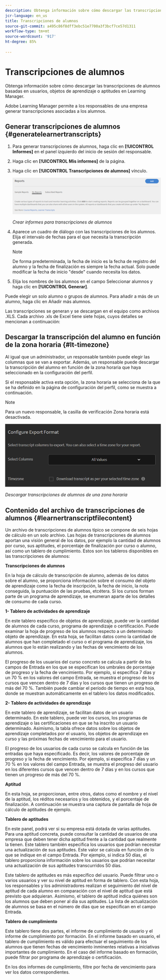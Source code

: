 ```yaml
---
description: Obtenga información sobre cómo descargar las transcripciones de alumnos basadas en usuarios, objetos de aprendizaje o aptitudes en Learning Manager.
jcr-language: en_us
title: Transcripciones de alumnos
source-git-commit: a495c86f8dff3ebc51e7700a3f3bcf7ce57d1311
workflow-type: tm+mt
source-wordcount: '917'
ht-degree: 85%

---
```




# Transcripciones de alumnos

Obtenga información sobre cómo descargar las transcripciones de alumnos basadas en usuarios, objetos de aprendizaje o aptitudes en Learning Manager.

Adobe Learning Manager permite a los responsables de una empresa generar transcripciones asociadas a los alumnos.

## Generar transcripciones de alumnos {#generatelearnertranscripts}

1. Para generar transcripciones de alumnos, haga clic en **[!UICONTROL Informes]** en el panel izquierdo del inicio de sesión del responsable.
1. Haga clic en **[!UICONTROL Mis informes]** de la página.
1. Haga clic en **[!UICONTROL Transcripciones de alumnos]** vínculo.

   ![](assets/learner-transcripts.png)

   *Crear informes para transcripciones de alumnos*

1. Aparece un cuadro de diálogo con las transcripciones de los alumnos. Elija el intervalo de fechas para el que necesita la transcripción generada.

   >[!NOTE]
   >
   >De forma predeterminada, la fecha de inicio es la fecha de registro del alumno y la fecha de finalización es siempre la fecha actual. Solo puede modificar la fecha de inicio &quot;desde&quot; cuando necesita los datos.

1. Elija los nombres de los alumnos en el campo Seleccionar alumnos y haga clic en **[!UICONTROL Generar]**.

Puede elegir un solo alumno o grupos de alumnos. Para añadir a más de un alumno, haga clic en Añadir más alumnos.

Las transcripciones se generan y se descargan en el equipo como archivos .XLS. Cada archivo .xls de Excel tiene siete hojas, cuyos detalles se mencionan a continuación:

## Descargar la transcripción del alumno en función de la zona horaria {#lt-timezone}

Al igual que un administrador, un responsable también puede elegir las columnas que se van a exportar. Además, un responsable puede descargar la transcripción del alumno en función de la zona horaria que haya seleccionado en la configuración del perfil.

Si el responsable activa esta opción, la zona horaria se selecciona de la que se ha definido en la página de configuración del perfil, como se muestra a continuación.

>[!NOTE]
>
>Para un nuevo responsable, la casilla de verificación Zona horaria está desactivada.

![](assets/image030.png)

*Descargar transcripciones de alumnos de una zona horaria*

## Contenido del archivo de transcripciones de alumnos {#learnertranscriptfilecontent}

Un archivo de transcripciones de alumnos típico se compone de seis hojas de cálculo en un solo archivo. Las hojas de transcripciones de alumnos aportan una visión general de los datos, por ejemplo la cantidad de alumnos por curso, sus aptitudes, el porcentaje de finalización por curso o alumno, así como un tablero de cumplimiento. Estos son los tableros disponibles en las transcripciones de alumnos:

**Transcripciones de alumnos**

En la hoja de cálculo de transcripción de alumno, además de los datos sobre el alumno, se proporciona información sobre el consumo del objeto de aprendizaje como la fecha de inscripción, la fecha de inicio, la nota conseguida, la puntuación de las pruebas, etcétera. Si los cursos forman parte de un programa de aprendizaje, se enumeran aparte de los detalles de consumo de cada curso.

**1- Tablero de actividades de aprendizaje**

En este tablero específico de objetos de aprendizaje, puede ver la cantidad de alumnos de cada curso, programa de aprendizaje o certificación. Puede examinar la hoja de progreso de los alumnos respecto a un determinado objeto de aprendizaje. En esta hoja, se facilitan datos como la cantidad de alumnos que han completado el curso o el programa de aprendizaje, los alumnos que lo están realizando y las fechas de vencimiento de los alumnos.

El progreso de los usuarios del curso concreto se calcula a partir de los campos de Entrada en los que se especifican los umbrales de porcentaje de progreso y la fecha de vencimiento. Por ejemplo, si especifica 7 días y un 70 % en los valores del campo Entrada, se muestra el progreso de los cursos que vencen dentro de 7 días y los cursos que tienen un progreso de más del 70 %. También puede cambiar el período de tiempo en esta hoja, donde se muestran automáticamente en el tablero los datos modificados.

**2- Tablero de actividades de aprendizaje**

En este tablero de aprendizaje, se facilitan datos de un usuario determinado. En este tablero, puede ver los cursos, los programas de aprendizaje o las certificaciones en que se ha inscrito un usuario determinado. Asimismo, la tabla ofrece datos sobre los objetos de aprendizaje completados por el usuario, los objetos de aprendizaje en curso y las próximas fechas de vencimiento para el usuario.

El progreso de los usuarios de cada curso se calcula en función de las entradas que haya especificado. Es decir, los valores de porcentaje de progreso y la fecha de vencimiento. Por ejemplo, si especifica 7 días y un 70 % en los valores del campo Entrada, se muestra el progreso del usuario en los diferentes cursos que vencen dentro de 7 días y en los cursos que tienen un progreso de más del 70 %.

**Aptitud**

En esta hoja, se proporcionan, entre otros, datos como el nombre y el nivel de la aptitud, los réditos necesarios y los obtenidos, y el porcentaje de finalización. A continuación se muestra una captura de pantalla de hoja de cálculo de aptitudes de ejemplo.

**Tablero de aptitudes**

En este panel, podrá ver si su empresa está dotada de varias aptitudes. Para una aptitud concreta, puede consultar la cantidad de usuarios de una empresa que deben tener dicha aptitud frente a la cantidad que realmente la tienen. Este tablero también especifica los usuarios que podrían necesitar una actualización de sus aptitudes. Este valor se calcula en función de lo que se indique en el campo Entrada. Por ejemplo, si indica 50 días, el tablero proporciona información sobre los usuarios que podrían necesitar una actualización de sus aptitudes transcurridos 50 días.

Este tablero de aptitudes es más específico del usuario. Puede filtrar uno o varios usuarios y ver su nivel de aptitud en forma de tablero. Con esta hoja, los responsables y los administradores realizan el seguimiento del nivel de aptitud de cada alumno en comparación con el nivel de aptitud que está previsto que adquieran. Asimismo, el tablero de aptitud indica quiénes son los alumnos que deben poner al día sus aptitudes. La lista de actualización de alumnos se basa en el número de días que se especifican en el campo Entrada.

**Tablero de cumplimiento**

Este tablero tiene dos partes, el informe de cumplimiento de usuario y el informe de cumplimiento por formación. En el informe basado en usuario, el tablero de cumplimiento es válido para efectuar el seguimiento de los alumnos que tienen fechas de vencimiento inminentes relativas a iniciativas importantes de cumplimiento. En el caso del informe basado en formación, puede filtrar por programa de aprendizaje o certificación.

En los dos informes de cumplimiento, filtre por fecha de vencimiento para ver los datos correspondientes.
